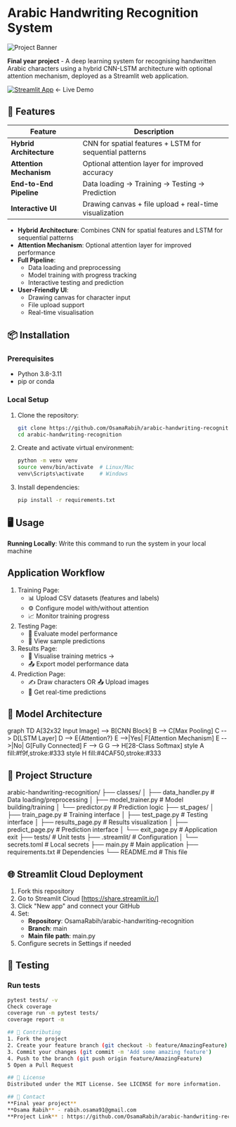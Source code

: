 # Arabic Handwriting Recognition System

![Project Banner](https://via.placeholder.com/1200x400/2D3748/FFFFFF?text=Arabic+Handwriting+Recognition+with+CNN-LSTM+and+Attention+Mechanism)

**Final year project** - A deep learning system for recognising handwritten Arabic characters using a hybrid CNN-LSTM architecture with optional attention mechanism, deployed as a Streamlit web application.

[![Streamlit App](https://static.streamlit.io/badges/streamlit_badge_black_white.svg)](https://arabic-handwriting-recognition.streamlit.app/) ← Live Demo


## 🚀 Features
| Feature | Description |
|---------|-------------|
| **Hybrid Architecture** | CNN for spatial features + LSTM for sequential patterns |
| **Attention Mechanism** | Optional attention layer for improved accuracy |
| **End-to-End Pipeline** | Data loading → Training → Testing → Prediction |
| **Interactive UI** | Drawing canvas + file upload + real-time visualization | 

  - **Hybrid Architecture**: Combines CNN for spatial features and LSTM for sequential patterns
  - **Attention Mechanism**: Optional attention layer for improved performance
  - **Full Pipeline**: 
    - Data loading and preprocessing
    - Model training with progress tracking
    - Interactive testing and prediction
  - **User-Friendly UI**: 
    - Drawing canvas for character input
    - File upload support
    - Real-time visualisation 

## 📦 Installation
### Prerequisites
  - Python 3.8-3.11
  - pip or conda

### Local Setup
1. Clone the repository:
   ```bash
   git clone https://github.com/OsamaRabih/arabic-handwriting-recognition.git
   cd arabic-handwriting-recognition
2. Create and activate virtual environment:
   ```bash
   python -m venv venv
   source venv/bin/activate  # Linux/Mac
   venv\Scripts\activate     # Windows
3. Install dependencies:
   ```bash
   pip install -r requirements.txt

## 🖥️ Usage
**Running Locally**: Write this command to run the system in your local machine

## Application Workflow

1. Training Page:
    - 📊 Upload CSV datasets (features and labels)
    - ⚙️ Configure model with/without attention
    - 📈 Monitor training progress
2. Testing Page:
    - 🧪 Evaluate model performance
    - 👀 View sample predictions
3. Results Page:
    - 👀 Visualise training metrics →
    - 📤 Export model performance data
4. Prediction Page: 
    - ✍️ Draw characters OR 📤 Upload images
    - 🔮 Get real-time predictions

## 🧠 Model Architecture

graph TD
  A[32x32 Input Image] --> B[CNN Block]
      B --> C[Max Pooling]
      C --> D[LSTM Layer]
      D --> E{Attention?}
      E -->|Yes| F[Attention Mechanism]
      E -->|No| G[Fully Connected]
      F --> G
      G --> H[28-Class Softmax]
      style A fill:#f9f,stroke:#333
      style H fill:#4CAF50,stroke:#333

## 📂 Project Structure

  arabic-handwriting-recognition/
  ├── classes/
  │   ├── data_handler.py     # Data loading/preprocessing
  │   ├── model_trainer.py    # Model building/training
  │   └── predictor.py        # Prediction logic
  ├── st_pages/
  │   ├── train_page.py       # Training interface
  │   ├── test_page.py        # Testing interface
  │   ├── results_page.py     # Results visualization
  │   ├── predict_page.py     # Prediction interface
  │   └── exit_page.py        # Application exit
  ├── tests/                  # Unit tests
  ├── .streamlit/             # Configuration
  │   └── secrets.toml        # Local secrets
  ├── main.py                 # Main application
  ├── requirements.txt        # Dependencies
  └── README.md               # This file


## 🌐 Streamlit Cloud Deployment
1. Fork this repository
2. Go to Streamlit Cloud [https://share.streamlit.io/]
3. Click "New app" and connect your GitHub
4. Set:
    - **Repository**: OsamaRabih/arabic-handwriting-recognition
    - **Branch**: main
    - **Main file path**: main.py
5. Configure secrets in Settings if needed

## 🧪 Testing
### Run tests
```bash
pytest tests/ -v
Check coverage
coverage run -m pytest tests/
coverage report -m

## 🤝 Contributing
1. Fork the project
2. Create your feature branch (git checkout -b feature/AmazingFeature)
3. Commit your changes (git commit -m 'Add some amazing feature')
4. Push to the branch (git push origin feature/AmazingFeature)
5 Open a Pull Request

## 📜 License
Distributed under the MIT License. See LICENSE for more information.

## 📧 Contact
**Final year project**
**Osama Rabih** - rabih.osama91@gmail.com
**Project Link** : https://github.com/OsamaRabih/arabic-handwriting-recognition





   
